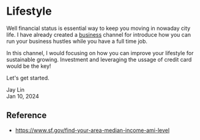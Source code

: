 # Lifestyle

Well financial status is essential way to keep you moving in nowaday city life.
I have already created a [business](/business) channel for introduce how you can
run your business hustles while you have a full time job.

In this channel, I would focusing on how you can improve your lifestyle for 
sustainable growing. Investment and leveraging the ussage of credit card would
be the key!

Let's get started.

Jay Lin  
Jan 10, 2024

## Reference

* https://www.sf.gov/find-your-area-median-income-ami-level
